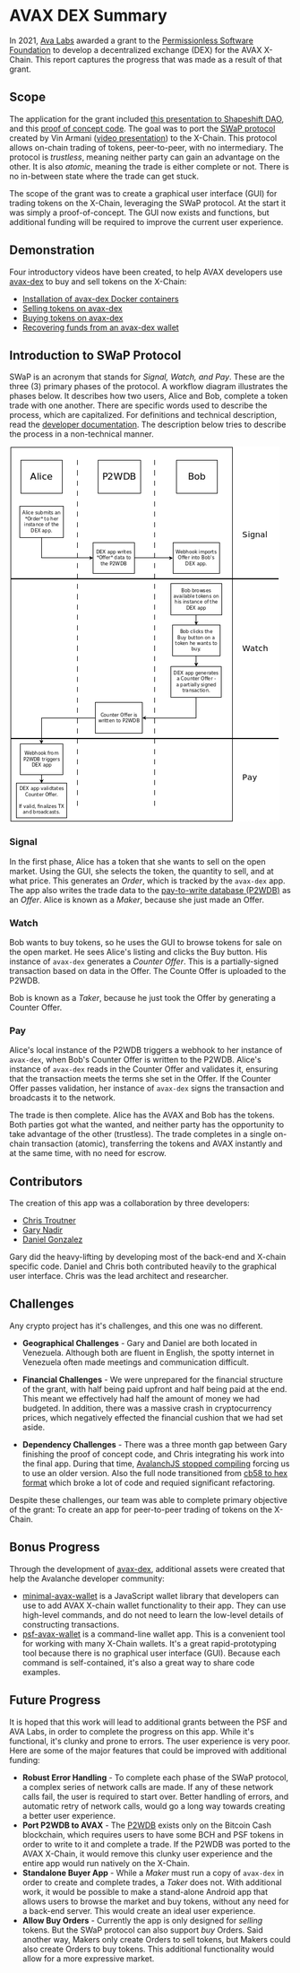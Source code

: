# AVAX DEX Summary
In 2021, [Ava Labs](https://www.avalabs.org/) awarded a grant to the [Permissionless Software Foundation](https://psfoundation.cash/) to develop a decentralized exchange (DEX) for the AVAX X-Chain. This report captures the progress that was made as a result of that grant.

## Scope
The application for the grant included [this presentation to Shapeshift DAO](https://youtu.be/XNvGjH57wdc), and this [proof of concept code](https://gist.github.com/christroutner/ac8810146ee3664c4ee8d6cb8bd66afe). The goal was to port the [SWaP protocol](https://github.com/vinarmani/swap-protocol) created by Vin Armani ([video presentation](https://youtu.be/jypfYJkdJ1k)) to the X-Chain. This protocol allows on-chain trading of tokens, peer-to-peer, with no intermediary. The protocol is *trustless*, meaning neither party can gain an advantage on the other. It is also *atomic*, meaning the trade is either complete or not. There is no in-between state where the trade can get stuck.

The scope of the grant was to create a graphical user interface (GUI) for trading tokens on the X-Chain, leveraging the SWaP protocol. At the start it was simply a proof-of-concept. The GUI now exists and functions, but additional funding will be required to improve the current user experience.

## Demonstration

Four introductory videos have been created, to help AVAX developers use [avax-dex](https://github.com/Permissionless-Software-Foundation/avax-dex) to buy and sell tokens on the X-Chain:

- [Installation of avax-dex Docker containers](https://youtu.be/RZIVr8AIXLo)
- [Selling tokens on avax-dex](https://youtu.be/P8mL50wSQi4)
- [Buying tokens on avax-dex](https://youtu.be/qXLYVHQL7-Q)
- [Recovering funds from an avax-dex wallet](https://youtu.be/FTaDfz15Obs)

## Introduction to SWaP Protocol
SWaP is an acronym that stands for *Signal, Watch, and Pay*. These are the three (3) primary phases of the protocol. A workflow diagram illustrates the phases below. It describes how two users, Alice and Bob, complete a token trade with one another. There are specific words used to describe the process, which are capitalized. For definitions and technical description, read the [developer documentation](https://github.com/Permissionless-Software-Foundation/bch-dex/tree/master/dev-docs#definitions). The description below tries to describe the process in a non-technical manner.

![SWaP Protocol Workflow](./diagrams/swap-workflow.png)

### Signal
In the first phase, Alice has a token that she wants to sell on the open market. Using the GUI, she selects the token, the quantity to sell, and at what price. This generates an *Order*, which is tracked by the `avax-dex` app. The app also writes the trade data to the [pay-to-write database (P2WDB)](https://p2wdb.com) as an *Offer*. Alice is known as a *Maker*, because she just made an Offer.

### Watch
Bob wants to buy tokens, so he uses the GUI to browse tokens for sale on the open market. He sees Alice's listing and clicks the Buy button. His instance of `avax-dex` generates a *Counter Offer*. This is a partially-signed transaction based on data in the Offer. The Counte Offer is uploaded to the P2WDB.

Bob is known as a *Taker*, because he just took the Offer by generating a Counter Offer.

### Pay
Alice's local instance of the P2WDB triggers a webhook to her instance of `avax-dex`, when Bob's Counter Offer is written to the P2WDB. Alice's instance of `avax-dex` reads in the Counter Offer and validates it, ensuring that the transaction meets the terms she set in the Offer. If the Counter Offer passes validation, her instance of `avax-dex` signs the transaction and broadcasts it to the network.

The trade is then complete. Alice has the AVAX and Bob has the tokens. Both parties got what the wanted, and neither party has the opportunity to take advantage of the other (trustless). The trade completes in a single on-chain transaction (atomic), transferring the tokens and AVAX instantly and at the same time, with no need for escrow.

## Contributors
The creation of this app was a collaboration by three developers:
- [Chris Troutner](https://github.com/christroutner)
- [Gary Nadir](https://github.com/MezzMar)
- [Daniel Gonzalez](https://github.com/danielhumgon)

Gary did the heavy-lifting by developing most of the back-end and X-chain specific code. Daniel and Chris both contributed heavily to the graphical user interface. Chris was the lead architect and researcher.

## Challenges
Any crypto project has it's challenges, and this one was no different.

- **Geographical Challenges** - Gary and Daniel are both located in Venezuela. Although both are fluent in English, the spotty internet in Venezuela often made meetings and communication difficult.

- **Financial Challenges** - We were unprepared for the financial structure of the grant, with half being paid upfront and half being paid at the end. This meant we effectively had half the amount of money we had budgeted. In addition, there was a massive crash in cryptocurrency prices, which negatively effected the financial cushion that we had set aside.

- **Dependency Challenges** - There was a three month gap between Gary finishing the proof of concept code, and Chris integrating his work into the final app. During that time, [AvalanchJS stopped compiling](https://github.com/ava-labs/avalanchejs/issues/622) forcing us to use an older version. Also the full node transitioned from [cb58 to hex format](https://github.com/ava-labs/avalanchejs/issues/623) which broke a lot of code and requied significant refactoring.

Despite these challenges, our team was able to complete primary objective of the grant: To create an app for peer-to-peer trading of tokens on the X-Chain.

## Bonus Progress
Through the development of [avax-dex](https://github.com/Permissionless-Software-Foundation/avax-dex), additional assets were created that help the Avalanche developer community:

- [minimal-avax-wallet](https://www.npmjs.com/package/minimal-avax-wallet) is a JavaScript wallet library that developers can use to add AVAX X-chain wallet functionality to their app. They can use high-level commands, and do not need to learn the low-level details of constructing transactions.
- [psf-avax-wallet](https://github.com/Permissionless-Software-Foundation/psf-avax-wallet) is a command-line wallet app. This is a convenient tool for working with many X-Chain wallets. It's a great rapid-prototyping tool because there is no graphical user interface (GUI). Because each command is self-contained, it's also a great way to share code examples.

## Future Progress
It is hoped that this work will lead to additional grants between the PSF and AVA Labs, in order to complete the progress on this app. While it's functional, it's clunky and prone to errors. The user experience is very poor. Here are some of the major features that could be improved with additional funding:

- **Robust Error Handling** - To complete each phase of the SWaP protocol, a complex series of network calls are made. If any of these network calls fail, the user is required to start over. Better handling of errors, and automatic retry of network calls, would go a long way towards creating a better user experience.
- **Port P2WDB to AVAX** - The [P2WDB](https://p2wdb.com) exists only on the Bitcoin Cash blockchain, which requires users to have some BCH and PSF tokens in order to write to it and complete a trade. If the P2WDB was ported to the AVAX X-Chain, it would remove this clunky user experience and the entire app would run natively on the X-Chain.
- **Standalone Buyer App** - While a *Maker* must run a copy of `avax-dex` in order to create and complete trades, a *Taker* does not. With additional work, it would be possible to make a stand-alone Android app that allows users to browse the market and buy tokens, without any need for a back-end server. This would create an ideal user experience.
- **Allow Buy Orders** - Currently the app is only designed for *selling* tokens. But the SWaP protocol can also support *buy* Orders. Said another way, Makers only create Orders to sell tokens, but Makers could also create Orders to buy tokens. This additional functionality would allow for a more expressive market.
